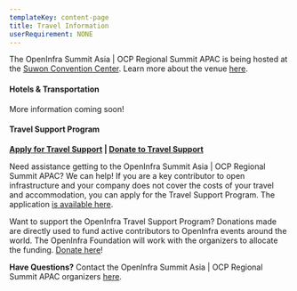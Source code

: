 ```yaml
---
templateKey: content-page
title: Travel Information
userRequirement: NONE
---
```

The OpenInfra Summit Asia | OCP Regional Summit APAC is being hosted at the [Suwon Convention Center](https://maps.app.goo.gl/bn52sGkFrqcT3dpX6). Learn more about the venue [here](https://www.scc.or.kr/site-map/).



#### Hotels & Transportation

More information coming soon! 

#### Travel Support Program

**[Apply for Travel Support](https://openinfrafoundation.formstack.com/forms/openinfra_tsp) | [Donate to Travel Support](https://donate.stripe.com/8wMbLU6Qh8v8fVC9AE)**

Need assistance getting to the OpenInfra Summit Asia | OCP Regional Summit APAC? We can help! If you are a key contributor to open infrastructure and your company does not cover the costs of your travel and accommodation, you can apply for the Travel Support Program. The application [is available here](https://openinfrafoundation.formstack.com/forms/openinfra_tsp). 

Want to support the OpenInfra Travel Support Program? Donations made are directly used to fund active contributors to OpenInfra events around the world. The OpenInfra Foundation will work with the organizers to allocate the funding. [Donate here](https://donate.stripe.com/8wMbLU6Qh8v8fVC9AE)!



**Have Questions?** Contact the OpenInfra Summit Asia | OCP Regional Summit APAC organizers [here](mailto:support@openinfradays.kr).